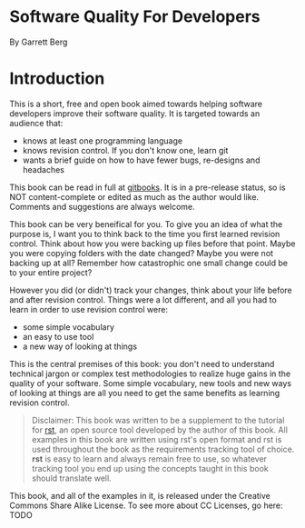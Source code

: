 # Software Quality For Developers
By Garrett Berg

# Introduction
This is a short, free and open book aimed towards helping software developers
improve their software quality. It is targeted towards an audience that:
- knows at least one programming language
- knows revision control. If you don't know one, learn git
- wants a brief guide on how to have fewer bugs, re-designs and headaches

This book can be read in full at [gitbooks](1). It is in a pre-release status,
so is NOT content-complete or edited as much as the author would like. Comments
and suggestions are always welcome.

This book can be very beneifical for you. To give you an idea of what the purpose
is, I want you to think back to the time you first learned revision control.
Think about how you were backing up files before that point. Maybe you were
copying folders with the date changed? Maybe you were not backing up at all?
Remember how catastrophic one small change could be to your entire project?

However you did (or didn't) track your changes, think about your life before and after
revision control. Things were a lot different, and all you had to learn in order
to use revision control were:
- some simple vocabulary
- an easy to use tool
- a new way of looking at things

This is the central premises of this book: you don't need to understand
technical jargon or complex test methodologies to realize huge gains in the quality
of your software. Some simple vocabulary, new tools and new ways of looking at things
are all you need to get the same benefits as learning revision control.

> Disclaimer: This book was written to be a supplement to the tutorial for
> [rst](2), an open source tool developed by the author of this book. All examples in this book
> are written using rst's open format and rst is used throughout the book
> as the requirements tracking tool of choice. **rst** is easy to learn and
> always remain free to use, so whatever tracking tool you end up using the
> concepts taught in this book should translate well.

This book, and all of the examples in it, is released under the
Creative Commons Share Alike License. To see more about CC Licenses,
go here: TODO

[1]: https://vitiral.gitbooks.io/software-quality-for-developers/content/
[2]: http://github.com/vitiral/rst

